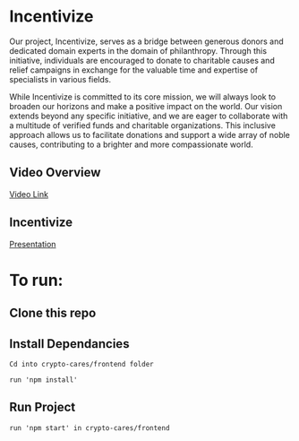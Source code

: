# Incentivize

Our project, Incentivize, serves as a bridge between generous donors and dedicated domain experts in the domain of philanthropy. Through this initiative, individuals are encouraged to donate to charitable causes and relief campaigns in exchange for the valuable time and expertise of specialists in various fields.

While Incentivize is committed to its core mission, we will always look to broaden our horizons and make a positive impact on the world. Our vision extends beyond any specific initiative, and we are eager to collaborate with a multitude of verified funds and charitable organizations. This inclusive approach allows us to facilitate donations and support a wide array of noble causes, contributing to a brighter and more compassionate world.


## Video Overview
[Video Link](https://youtu.be/OzDSqpMz7uI)

## Incentivize
[Presentation](https://www.canva.com/design/DAFx1-EfP5k/GA-z1qDdtiUXf1c9M-CMOg/edit?utm_content=DAFx1-EfP5k&utm_campaign=designshare&utm_medium=link2&utm_source=sharebutton)



# To run:

## Clone this repo

## Install Dependancies
```
Cd into crypto-cares/frontend folder
```
```
run 'npm install'
```
## Run Project
```
run 'npm start' in crypto-cares/frontend
```
